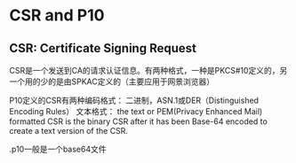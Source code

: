 # CSR and P10

## CSR: Certificate Signing Request
CSR是一个发送到CA的请求认证信息。有两种格式，一种是PKCS#10定义的，另一个用的少的是由SPKAC定义的（主要应用于网景浏览器）

P10定义的CSR有两种编码格式：
二进制，ASN.1或DER（Distinguished Encoding Rules）
文本格式：
the text or PEM(Privacy Enhanced Mail) formatted CSR is the binary CSR after it has been Base-64 encoded to create a text version of the CSR.

.p10一般是一个base64文件